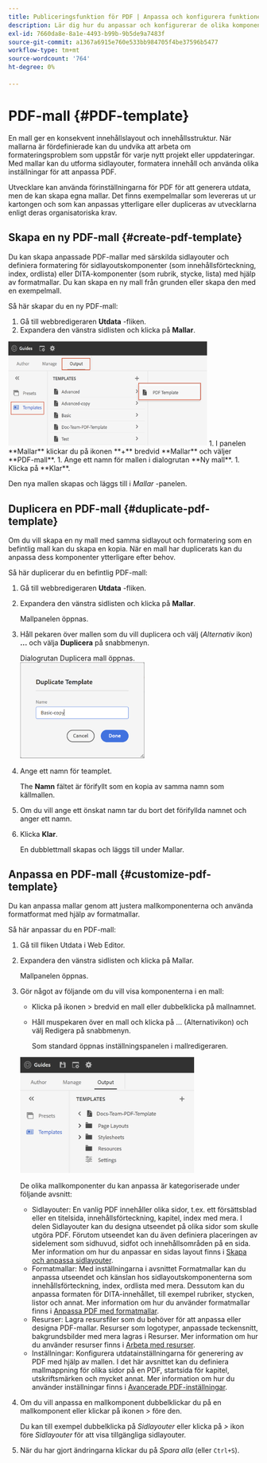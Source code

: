 ```yaml
---
title: Publiceringsfunktion för PDF | Anpassa och konfigurera funktionen för inbyggda PDF
description: Lär dig hur du anpassar och konfigurerar de olika komponenterna i funktionen PDF.
exl-id: 7660da8e-8a1e-4493-b99b-9b5de9a7483f
source-git-commit: a1367a6915e760e533bb984705f4be37596b5477
workflow-type: tm+mt
source-wordcount: '764'
ht-degree: 0%

---
```


# PDF-mall {#PDF-template}

En mall ger en konsekvent innehållslayout och innehållsstruktur. När mallarna är fördefinierade kan du undvika att arbeta om formateringsproblem som uppstår för varje nytt projekt eller uppdateringar. Med mallar kan du utforma sidlayouter, formatera innehåll och använda olika inställningar för att anpassa PDF.

Utvecklare kan använda förinställningarna för PDF för att generera utdata, men de kan skapa egna mallar. Det finns exempelmallar som levereras ut ur kartongen och som kan anpassas ytterligare eller dupliceras av utvecklarna enligt deras organisatoriska krav.


## Skapa en ny PDF-mall {#create-pdf-template}

Du kan skapa anpassade PDF-mallar med särskilda sidlayouter och definiera formatering för sidlayoutskomponenter (som innehållsförteckning, index, ordlista) eller DITA-komponenter (som rubrik, stycke, lista) med hjälp av formatmallar. Du kan skapa en ny mall från grunden eller skapa den med en exempelmall.

Så här skapar du en ny PDF-mall:
1. Gå till webbredigeraren **Utdata** -fliken.
1. Expandera den vänstra sidlisten och klicka på **Mallar**.
<img src="assets/create-pdf-template.png" alt="Skapa PDF-mall" width="400">
1. I panelen **Mallar** klickar du på ikonen **+** bredvid **Mallar** och väljer **PDF-mall**.
1. Ange ett namn för mallen i dialogrutan **Ny mall**.
1. Klicka på **Klar**.

Den nya mallen skapas och läggs till i *Mallar* -panelen.

## Duplicera en PDF-mall {#duplicate-pdf-template}

Om du vill skapa en ny mall med samma sidlayout och formatering som en befintlig mall kan du skapa en kopia. När en mall har duplicerats kan du anpassa dess komponenter ytterligare efter behov.

Så här duplicerar du en befintlig PDF-mall:
1. Gå till webbredigeraren **Utdata** -fliken.
1. Expandera den vänstra sidlisten och klicka på **Mallar**.

   Mallpanelen öppnas.
1. Håll pekaren över mallen som du vill duplicera och välj (*Alternativ* ikon) **...** och välja **Duplicera** på snabbmenyn.

   Dialogrutan Duplicera mall öppnas.\
   <img src="assets/duplicate-template.png" alt="Mallen Duplicera PDF" width="250">
1. Ange ett namn för teamplet.

   The **Namn** fältet är förifyllt som en kopia av samma namn som källmallen.

1. Om du vill ange ett önskat namn tar du bort det förifyllda namnet och anger ett namn.
1. Klicka **Klar**.

   En dubblettmall skapas och läggs till under Mallar.

## Anpassa en PDF-mall {#customize-pdf-template}

Du kan anpassa mallar genom att justera mallkomponenterna och använda formatformat med hjälp av formatmallar.

Så här anpassar du en PDF-mall:
1. Gå till fliken Utdata i Web Editor.
1. Expandera den vänstra sidlisten och klicka på Mallar.

   Mallpanelen öppnas.
1. Gör något av följande om du vill visa komponenterna i en mall:

   * Klicka på ikonen > bredvid en mall eller dubbelklicka på mallnamnet.
   * Håll muspekaren över en mall och klicka på ... (Alternativikon) och välj Redigera på snabbmenyn.

      Som standard öppnas inställningspanelen i mallredigeraren.
   <img src="assets/customize-pdf-template.png" alt="Anpassa PDF Teamplte" width="350">

   De olika mallkomponenter du kan anpassa är kategoriserade under följande avsnitt:
   * Sidlayouter: En vanlig PDF innehåller olika sidor, t.ex. ett försättsblad eller en titelsida, innehållsförteckning, kapitel, index med mera. I delen Sidlayouter kan du designa utseendet på olika sidor som skulle utgöra PDF. Förutom utseendet kan du även definiera placeringen av sidelement som sidhuvud, sidfot och innehållsområden på en sida. Mer information om hur du anpassar en sidas layout finns i [Skapa och anpassa sidlayouter](components-pdf-template.md#create-customize-page-layout).
   * Formatmallar: Med inställningarna i avsnittet Formatmallar kan du anpassa utseendet och känslan hos sidlayoutskomponenterna som innehållsförteckning, index, ordlista med mera. Dessutom kan du anpassa formaten för DITA-innehållet, till exempel rubriker, stycken, listor och annat. Mer information om hur du använder formatmallar finns i [Anpassa PDF med formatmallar](components-pdf-template.md#stylesheet-customization).
   * Resurser: Lagra resursfiler som du behöver för att anpassa eller designa PDF-mallar. Resurser som logotyper, anpassade teckensnitt, bakgrundsbilder med mera lagras i Resurser. Mer information om hur du använder resurser finns i [Arbeta med resurser](components-pdf-template.md#work-with-resources).
   * Inställningar: Konfigurera utdatainställningarna för generering av PDF med hjälp av mallen. I det här avsnittet kan du definiera mallmappning för olika sidor på en PDF, startsida för kapitel, utskriftsmärken och mycket annat. Mer information om hur du använder inställningar finns i [Avancerade PDF-inställningar](components-pdf-template.md#advanced-pdf-settings).
1. Om du vill anpassa en mallkomponent dubbelklickar du på en mallkomponent eller klickar på ikonen > före den.

   Du kan till exempel dubbelklicka på *Sidlayouter* eller klicka på *>* ikon före *Sidlayouter* för att visa tillgängliga sidlayouter.
1. När du har gjort ändringarna klickar du på *Spara alla* (eller `Ctrl+S`).
